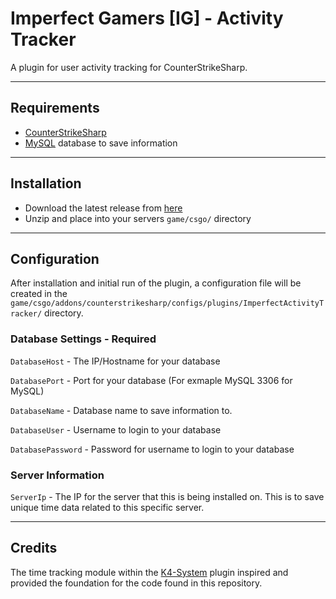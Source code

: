 # Imperfect Gamers [IG] - Activity Tracker

A plugin for user activity tracking for CounterStrikeSharp.

---

## Requirements
- [CounterStrikeSharp](https://github.com/roflmuffin/CounterStrikeSharp)
- [MySQL](https://www.mysql.com/) database to save information

---

## Installation
- Download the latest release from [here](https://github.com/razpbrry/Imperfect-ActivityTracker/releases)
- Unzip and place into your servers `game/csgo/` directory

---

## Configuration

After installation and initial run of the plugin, a configuration file will be created in the `game/csgo/addons/counterstrikesharp/configs/plugins/ImperfectActivityTracker/` directory.


### Database Settings - Required

`DatabaseHost` - The IP/Hostname for your database

`DatabasePort` - Port for your database (For exmaple MySQL 3306 for MySQL)

`DatabaseName` - Database name to save information to.

`DatabaseUser` - Username to login to your database

`DatabasePassword` - Password for username to login to your database

### Server Information

`ServerIp` - The IP for the server that this is being installed on. This is to save unique time data related to this specific server.

---

## Credits
The time tracking module within the [K4-System](https://github.com/K4ryuu/K4-System) plugin inspired and provided the foundation for the code found in this repository.
